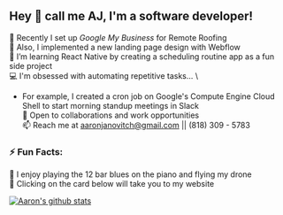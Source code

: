 ## Hey 👋  call me AJ, I'm a software developer!

🔭 Recently I set up _Google My Business_ for Remote Roofing \
🧰 Also, I implemented a new landing page design with Webflow \
🌱 I’m learning React Native by creating a scheduling routine app as a fun side project \
💻 I'm obsessed with automating repetitive tasks... \
   - For example, I created a cron job on Google's Compute Engine Cloud Shell to start morning standup meetings in Slack \
💬 Open to collaborations and work opportunities \
📫 Reach me at aaronjanovitch@gmail.com || (818) 309 - 5783 

### ⚡ Fun Facts:
🎵 I enjoy playing the 12 bar blues on the piano and flying my drone \
🥅 Clicking on the card below will take you to my website

[![Aaron's github stats](https://github-readme-stats.vercel.app/api?username=aaronjan98&count_private=true&show_icons=true&theme=midnight-purple&text_color=00AEFF&icon_color=268bd2&title_color=b362ff&hide_border=true&hide=stars&custom_title=My+GitHub+Stats+:%29)](https://aaronjanovitch.com)
